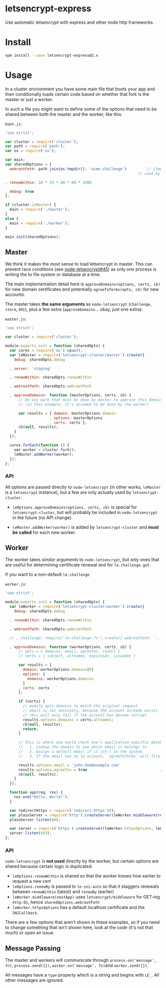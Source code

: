 letsencrypt-express
===================

Use automatic letsencrypt with express and other node http frameworks.

Install
=======

```bash
npm install --save letsencrypt-express@2.x
```

Usage
=====

In a cluster environment you have some main file that boots your app
and then conditionally loads certain code based on whether that fork
is the master or just a worker.

In such a file you might want to define some of the options that need
to be shared between both the master and the worker, like this:

`boot.js`:
```javascript
'use strict';

var cluster = require('cluster');
var path = require('path');
var os = require('os');

var main;
var sharedOptions = {
  webrootPath: path.join(os.tmpdir(), 'acme-challenge')			// /tmp/acme-challenge
                                                            // used by le-challenge-fs, the default plugin

, renewWithin: 10 * 24 * 60 * 60 * 1000 										// 10 days before expiration

, debug: true
};

if (cluster.isMaster) {
  main = require('./master');
}
else {
  main = require('./worker');
}

main.init(sharedOptions);
```

Master
------

We think it makes the most sense to load letsencrypt in master.
This can prevent race conditions (see [node-letsencrypt#45](https://github.com/Daplie/node-letsencrypt/issues/45))
as only one process is writing the to file system or database at a time.

The main implementation detail here is `approveDomains(options, certs, cb)` for new domain certificates
and potentially `agreeToTerms(opts, cb)` for new accounts.

The master takes **the same arguments** as `node-letsencrypt` (`challenge`, `store`, etc),
plus a few extra (`approveDomains`... okay, just one extra):

`master.js`:
```javascript
'use strict';

var cluster = require('cluster');

module.exports.init = function (sharedOpts) {
  var cores = require('os').cpus();
  var leMaster = require('letsencrypt-cluster/master').create({
    debug: sharedOpts.debug

  , server: 'staging'                                                       // CHANGE TO PRODUCTION

  , renewWithin: sharedOpts.renewWithin

  , webrootPath: sharedOpts.webrootPath

  , approveDomains: function (masterOptions, certs, cb) {
      // Do any work that must be done by master to approve this domain
      // (in this example, it's assumed to be done by the worker)

      var results = { domain: masterOptions.domain                          // required
                    , options: masterOptions                                // domains, email, agreeTos
                    , certs: certs };                                       // altnames, privkey, cert
      cb(null, results);
    }
  });

  cores.forEach(function () {
    var worker = cluster.fork();
    leMaster.addWorker(worker);
  });
};
```

### API

All options are passed directly to `node-letsencrypt`
(in other works, `leMaster` is a `letsencrypt` instance),
but a few are only actually used by `letsencrypt-cluster`.

* `leOptions.approveDomains(options, certs, cb)` is special for `letsencrypt-cluster`, but will probably be included in `node-letsencrypt` in the future (no API change).

* `leMaster.addWorker(worker)` is added by `letsencrypt-cluster` and **must be called** for each new worker.

Worker
------

The worker takes *similar* arguments to `node-letsencrypt`,
but only ones that are useful for determining certificate
renewal and for `le.challenge.get`.

If you want to  a non-default `le.challenge`

`worker.js`:
```javascript
'use strict';

module.exports.init = function (sharedOpts) {
  var leWorker = require('letsencrypt-cluster/worker').create({
    debug: sharedOpts.debug

  , renewWithin: sharedOpts.renewWithin

  , webrootPath: sharedOpts.webrootPath

  // , challenge: require('le-challenge-fs').create({ webrootPath: '...', ... })

  , approveDomains: function (workerOptions, certs, cb) {
      // opts = { domains, email, agreeTos, tosUrl }
      // certs = { subject, altnames, expiresAt, issuedAt }

      var results = {
        domain: workerOptions.domains[0]
      , options: {
          domains: workerOptions.domains
        }
      , certs: certs
      };

      if (certs) {
        // modify opts.domains to match the original request
        // email is not necessary, because the account already exists
        // this will only fail if the account has become corrupt
        results.options.domains = certs.altnames;
        cb(null, results);
        return;
      }

      // This is where one would check one's application-specific database:
      //   1. Lookup the domain to see which email it belongs to
      //   2. Assign a default email if it isn't in the system
      //   3. If the email has no le account, `agreeToTerms` will fire unless `agreeTos` is preset

      results.options.email = 'john.doe@example.com'
      results.options.agreeTos = true                                 // causes agreeToTerms to be skipped
      cb(null, results);
    }
  });

  function app(req, res) {
    res.end("Hello, World!");
  }

  var redirectHttps = require('redirect-https')();
  var plainServer = require('http').createServer(leWorker.middleware(redirectHttps));
  plainServer.listen(80);

  var server = require('https').createServer(leWorker.httpsOptions, leWorker.middleware(app));
  server.listen(443);
};
```

### API

`node-letsencrypt` is **not used** directly by the worker,
but certain options are shared because certain logic is duplicated.

* `leOptions.renewWithin` is shared so that the worker knows how earlier to request a new cert
* `leOptions.renewBy` is passed to `le-sni-auto` so that it staggers renewals between `renewWithin` (latest) and `renewBy` (earlier)
* `leWorker.middleware(nextApp)` uses `letsencrypt/middleware` for GET-ing `http-01`, hence `sharedOptions.webrootPath`
* `leWorker.httpsOptions` has a default localhost certificate and the `SNICallback`.

There are a few options that aren't shown in these examples, so if you need to change something
that isn't shown here, look at the code (it's not that much) or open an issue.

Message Passing
---------------

The master and workers will communicate through `process.on('message', fn)`, `process.send({})`,
`worker.on('message', fn)`and `worker.send({})`.

All messages have a `type` property which is a string and begins with `LE_`.
All other messages are ignored.

